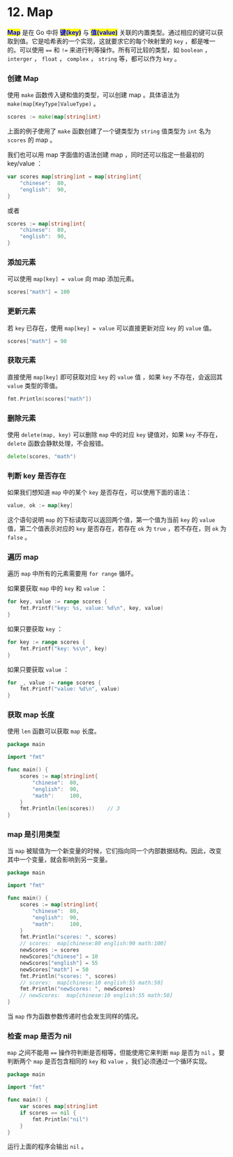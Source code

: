 # 12. Map

<mark style="color:blue;">**Map**</mark> <mark style="color:blue;"></mark>是在 Go 中将 <mark style="color:blue;"></mark><mark style="color:blue;">**键(key)**</mark> 与 <mark style="color:blue;">**值(value)**</mark> 关联的内置类型。通过相应的键可以获取到值。它是哈希表的一个实现，这就要求它的每个映射里的 `key` ，都是唯一的。可以使用 `==` 和 `!=` 来进行判等操作。所有可比较的类型，如 `boolean` ， `interger` ， `float` ， `complex` ， `string` 等，都可以作为 `key` 。

### 创建 Map

使用 `make` 函数传入键和值的类型，可以创建 map 。具体语法为 `make(map[KeyType]ValueType)` 。

```go
scores := make(map[string]int)
```

上面的例子使用了 `make` 函数创建了一个键类型为 `string` 值类型为 `int` 名为 `scores` 的 map 。

我们也可以用 map 字面值的语法创建 map ，同时还可以指定一些最初的 key/value ：

```go
var scores map[string]int = map[string]int{
    "chinese":	80,
    "english":	90,
}
```

或者

```go
scores := map[string]int{
    "chinese":	80,
    "english":	90,
}
```

### 添加元素

可以使用 `map[key] = value` 向 map 添加元素。

```go
scores["math"] = 100
```

### 更新元素

若 `key` 已存在，使用 `map[key] = value` 可以直接更新对应 `key` 的 `value` 值。

```go
scores["math"] = 90
```

### 获取元素

直接使用 `map[key]` 即可获取对应 `key` 的 `value` 值 ，如果 `key` 不存在，会返回其 `value` 类型的零值。

```go
fmt.Println(scores["math"])
```

### 删除元素

使用 `delete(map, key)` 可以删除 `map` 中的对应 `key` 键值对，如果 `key` 不存在， `delete` 函数会静默处理，不会报错。

```go
delete(scores, "math")
```

### 判断 key 是否存在

如果我们想知道 `map` 中的某个 `key` 是否存在，可以使用下面的语法：

```go
value, ok := map[key]
```

这个语句说明 `map` 的下标读取可以返回两个值，第一个值为当前 `key` 的 `value` 值，第二个值表示对应的 `key` 是否存在，若存在 `ok` 为 `true` ，若不存在，则 `ok` 为 `false` 。

### 遍历 map

遍历 `map` 中所有的元素需要用 `for range` 循环。

如果要获取 `map` 中的 `key` 和 `value` ：

```go
for key, value := range scores {
    fmt.Printf("key: %s, value: %d\n", key, value)
}
```

如果只要获取 `key` ：

```go
for key := range scores {
    fmt.Printf("key: %s\n", key)
}
```

如果只要获取 `value` ：

```go
for _, value := range scores {
    fmt.Printf("value: %d\n", value)
}
```

### 获取 map 长度

使用 `len` 函数可以获取 `map` 长度。

```go
package main

import "fmt"

func main() {
	scores := map[string]int{
		"chinese":	80,
		"english":	90,
		"math":		100,
	}
	fmt.Println(len(scores))    // 3
}
```

### map 是引用类型

当 `map` 被赋值为一个新变量的时候，它们指向同一个内部数据结构。因此，改变其中一个变量，就会影响到另一变量。

```go
package main

import "fmt"

func main() {
	scores := map[string]int{
		"chinese":	80,
		"english":	90,
		"math":		100,
	}
	fmt.Println("scores: ", scores)
    // scores:  map[chinese:80 english:90 math:100]
	newScores := scores
	newScores["chinese"] = 10
	newScores["english"] = 55
	newScores["math"] = 50
	fmt.Println("scores: ", scores)
    // scores:  map[chinese:10 english:55 math:50]
	fmt.Println("newScores: ", newScores)
    // newScores:  map[chinese:10 english:55 math:50]
}
```

当 `map` 作为函数参数传递时也会发生同样的情况。

### 检查 map 是否为 nil

`map` 之间不能用 `==` 操作符判断是否相等，但能使用它来判断 `map` 是否为 `nil` 。要判断两个 `map` 是否包含相同的 `key` 和 `value` ，我们必须通过一个循环实现。

```go
package main

import "fmt"

func main() {
	var scores map[string]int
	if scores == nil {
		fmt.Println("nil")
	}
}
```

运行上面的程序会输出 `nil` 。
